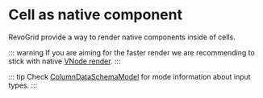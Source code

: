 # Cell as native component

RevoGrid provide a way to render native components inside of cells.

::: warning
If you are aiming for the faster render we are recommending to stick with native <a href="../cell/renderer">VNode render</a>.
:::

::: tip
Check [ColumnDataSchemaModel](../types/TypeAlias.ColumnDataSchemaModel) for mode information about input types.
:::